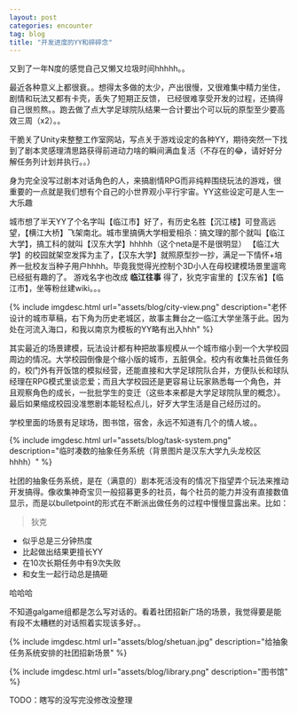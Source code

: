 ```yaml
---
layout: post
categories: encounter
tag: blog
title: "开发进度的YY和碎碎念"
---
```


又到了一年N度的感觉自己又懒又垃圾时间hhhhh。。

最近各种意义上都很衰。。想得太多做的太少，产出很慢，又很难集中精力坐住，剧情和玩法又都有卡壳，丢失了短期正反馈，
已经很难享受开发的过程，还搞得自己很煎熬。。跑去做了点大学足球院队结果一合计要出个可以玩的原型至少要高效三周（x2）。。

干脆关了Unity来整整工作室网站，写点关于游戏设定的各种YY，期待突然一下找到了剧本灵感理清思路获得前进动力啥的瞬间满血复活（不存在的😂，请好好分解任务列计划并执行。。）

<!--more-->

身为完全没写过剧本对话角色的人，来搞剧情RPG而非纯粹围绕玩法的游戏，很重要的一点就是我们想有个自己的小世界观小平行宇宙。YY这些设定可是人生一大乐趣

城市想了半天YY了个名字叫【临江市】好了，有历史名胜【沉江楼】可登高远望，【横江大桥】飞架南北。城市里搞俩大学相爱相杀：搞文理的那个就叫【临江大学】，搞工科的就叫【汉东大学】hhhhh（这个neta是不是很明显）
【临江大学】的校园就架空发挥为主了，【汉东大学】就照原型抄一抄，满足一下情怀+培养一批校友当种子用户hhhh。毕竟我觉得光控制个3D小人在母校建模场景里遛弯已经挺有趣的了。
游戏名字也改成 **临江往事** 得了，狄克宇宙里的【汉东省】【临江市】，坐等粉丝建wiki。。。

{% include imgdesc.html url="assets/blog/city-view.png" description="老怀设计的城市草稿，右下角为历史老城区，故事主舞台之一临江大学坐落于此。因为处在河流入海口，和我以南京为模板的YY略有出入hhh" %}

其实最近的场景建模，玩法设计都有种把故事规模从一个城市缩小到一个大学校园周边的情况。大学校园倒像是个缩小版的城市，五脏俱全。校内有收集社员做任务的，校门外有开饭馆的模拟经营，还能直接和大学足球院队合并，方便队长和球队经理在RPG模式里谈恋爱；而且大学校园还是更容易让玩家熟悉每一个角色，并且观察角色的成长，一批批学生的变迁（这些本来都是大学足球院队里的概念）。最后如果缩成校园没准憋剧本能轻松点儿，好歹大学生活是自己经历过的。

学校里面的场景有足球场，图书馆，宿舍，永远不知道有几个的情人坡。。

{% include imgdesc.html url="assets/blog/task-system.png" description="临时凑数的抽象任务系统（背景图片是汉东大学九头龙校区hhhh）" %}

社团的抽象任务系统，是在（满意的）剧本死活没有的情况下指望弄个玩法来推动开发搞得。像收集神奇宝贝一般招募更多的社员，每个社员的能力并没有直接数值显示，而是以bulletpoint的形式在不断派出做任务的过程中慢慢显露出来。比如：

> 狄克
  * 似乎总是三分钟热度
  * 比起做出结果更擅长YY
  * 在10次长期任务中有9次失败
  * 和女生一起行动总是搞砸


哈哈哈

不知道galgame组都是怎么写对话的。看着社团招新广场的场景，我觉得要是能有段不太糟糕的对话照着实现该多好。。

{% include imgdesc.html url="assets/blog/shetuan.jpg" description="给抽象任务系统安排的社团招新场景" %}

{% include imgdesc.html url="assets/blog/library.png" description="图书馆" %}


TODO：瞎写的没写完没修改没整理


